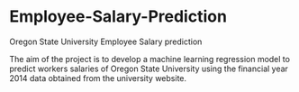 # Employee-Salary-Prediction
Oregon State University Employee Salary prediction

The aim of the project is to develop a machine learning regression model to predict workers salaries of Oregon State University using the financial year 2014 data obtained from the university website.
